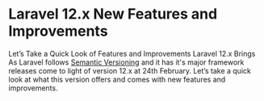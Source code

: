 # Laravel 12.x New Features and Improvements
Let’s Take a Quick Look of Features and Improvements Laravel 12.x Brings  As Laravel follows [Semantic Versioning](https://semver.org/) and it has it's major framework releases come to light of version 12.x at 24th February. Let’s take a quick look at what this version offers and comes with new features and improvements. 
